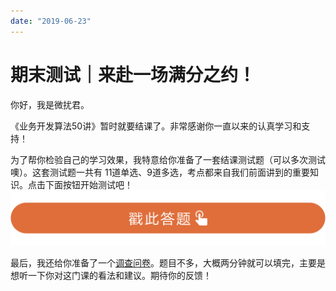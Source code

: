 ```yaml
---
date: "2019-06-23"
---  
```

      
# 期末测试｜来赴一场满分之约！
你好，我是微扰君。

《业务开发算法50讲》暂时就要结课了。非常感谢你一直以来的认真学习和支持！

为了帮你检验自己的学习效果，我特意给你准备了一套结课测试题（可以多次测试噢）。这套测试题一共有 11道单选、9道多选，考点都来自我们前面讲到的重要知识。点击下面按钮开始测试吧！  
[![](./httpsstatic001geekbangorgresourceimage28a428d1be62669b4f3cc01c36466bf811a4.png)](http://time.geekbang.org/quiz/intro?act_id=2976&exam_id=7884)

最后，我还给你准备了一个[调查问卷](https://jinshuju.net/f/HzWMHi)。题目不多，大概两分钟就可以填完，主要是想听一下你对这门课的看法和建议。期待你的反馈！

<!-- [[[read_end]]] -->